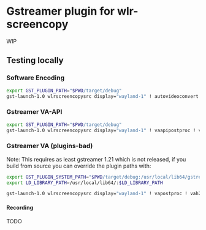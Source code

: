 # Gstreamer plugin for wlr-screencopy

WIP

## Testing locally

### Software Encoding

```sh
export GST_PLUGIN_PATH="$PWD/target/debug"
gst-launch-1.0 wlrscreencopysrc display="wayland-1" ! autovideoconvert ! openh264enc ! openh264dec ! vaapipostproc ! queue ! waylandsink
```

### Gstreamer VA-API

```sh
export GST_PLUGIN_PATH="$PWD/target/debug"
gst-launch-1.0 wlrscreencopysrc display="wayland-1" ! vaapipostproc ! vaapih264enc ! vaapih264dec ! vaapipostproc ! queue ! waylandsink
```

### Gstreamer VA (plugins-bad)

Note: This requires as least gstreamer 1.21 which is not released, if you build from source
you can override the plugin paths with:

```sh
export GST_PLUGIN_SYSTEM_PATH="$PWD/target/debug:/usr/local/lib64/gstreamer-1.0"
export LD_LIBRARY_PATH=/usr/local/lib64/:$LD_LIBRARY_PATH
```

```sh
gst-launch-1.0 wlrscreencopysrc display="wayland-1" ! vapostproc ! vah264enc ! vah264dec ! vapostproc ! queue ! waylandsink
```

#### Recording

TODO
